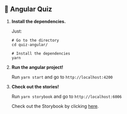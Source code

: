 ## 🚅  Angular Quiz

1.  **Install the dependencies.**

    Just:

    ```shell
    # Go to the directory
    cd quiz-angular/

    # Install the dependencies
    yarn
    ```

2.  **Run the angular project!**

    Run `yarn start` and go to `http://localhost:4200`

3.  **Check out the stories!**

    Run `yarn storybook` and go to `http://localhost:6006`
    
    Check out the Storybook by clicking [here](https://60f263f4b3d41300395aafac-oplmgakuti.chromatic.com).

